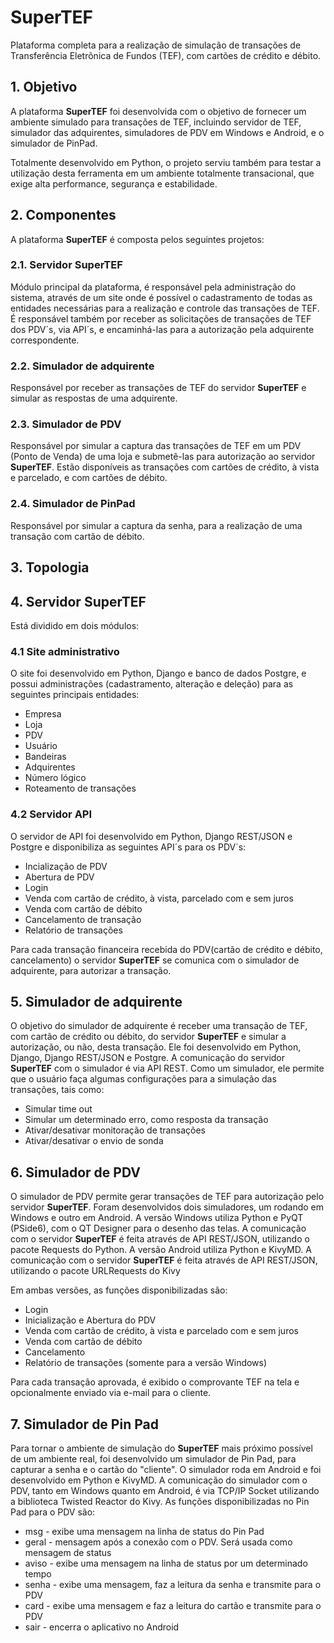 # SuperTEF


Plataforma completa para a realização de simulação de transações de Transferência Eletrõnica de Fundos (TEF), com cartões de crédito e débito.

## 1.	Objetivo
A plataforma **SuperTEF** foi desenvolvida com o objetivo de fornecer um ambiente simulado para transações de TEF, incluindo servidor de TEF, simulador das adquirentes, simuladores de PDV em Windows e Android, e o simulador de PinPad.

Totalmente desenvolvido em Python, o projeto serviu também para testar a utilização desta ferramenta em um ambiente totalmente transacional, que exige alta performance, segurança e estabilidade.

## 2.	Componentes
A plataforma **SuperTEF** é composta pelos seguintes projetos:
  ###  2.1.	Servidor SuperTEF
Módulo principal da plataforma, é responsável pela administração do sistema, através de um site onde é possível o cadastramento de todas as entidades necessárias para a realização e controle das transações de TEF.
É responsável também por receber as solicitações de transações de TEF dos PDV´s, via API´s, e encaminhá-las para a autorização pela adquirente correspondente.
  ### 2.2.	Simulador de adquirente
Responsável por receber as transações de TEF do servidor **SuperTEF** e simular as respostas de uma adquirente.
  ### 2.3.	Simulador de PDV
Responsável por simular a captura das transações de TEF em um PDV (Ponto de Venda) de uma loja e submetê-las para autorização ao servidor **SuperTEF**. Estão disponíveis as transações com cartões de crédito, à vista e parcelado, e com cartões de débito.
  ### 2.4.	Simulador de PinPad
Responsável por simular a captura da senha, para a realização de uma transação com cartão de débito.

## 3.	Topologia

## 4. Servidor SuperTEF
Está dividido em dois módulos: 
### 4.1 Site administrativo
O site  foi desenvolvido em Python, Django e banco de dados Postgre, e possui administrações (cadastramento, alteração e deleção) para as seguintes principais entidades:
- Empresa
- Loja
- PDV
- Usuário
- Bandeiras
- Adquirentes
- Número lógico
- Roteamento de transações
### 4.2 Servidor API
O servidor de API foi desenvolvido em Python, Django REST/JSON e Postgre e disponibiliza as seguintes API´s para os PDV´s:
- Incialização de PDV
- Abertura de PDV
- Login
- Venda com cartão de crédito, à vista, parcelado com e sem juros
- Venda com cartão de débito
- Cancelamento de transação
- Relatório de transações

Para cada transação financeira recebida do PDV(cartão de crédito e débito, cancelamento) o servidor **SuperTEF** se comunica com o simulador de adquirente, para autorizar a transação.

## 5. Simulador de adquirente
O objetivo do simulador de adquirente é receber uma transação de TEF, com cartão de crédito ou débito, do servidor **SuperTEF** e simular a autorização, ou não, desta transação.
Ele foi desenvolvido em Python, Django, Django REST/JSON e Postgre. 
A comunicação do servidor **SuperTEF** com o simulador é via API REST.
Como um simulador, ele permite que o usuário faça algumas configurações para a simulação das transações, tais como:
- Simular time out
- Simular um determinado erro, como resposta da transação
- Ativar/desativar monitoração de transações
- Ativar/desativar o envio de sonda

## 6. Simulador de PDV
O simulador de PDV permite gerar transações de TEF para autorização pelo servidor **SuperTEF**.
Foram desenvolvidos dois simuladores, um rodando em Windows e outro em Android.
A versão Windows utiliza Python e PyQT (PSide6), com o QT Designer para o desenho das telas. A comunicação com o servidor **SuperTEF** é feita através de API REST/JSON, utilizando o pacote Requests do Python.
A versão Android utiliza Python e KivyMD. A comunicação com o servidor **SuperTEF** é feita através de API REST/JSON, utilizando o pacote URLRequests do Kivy

Em ambas versões, as funções disponibilizadas são:
- Login
- Inicialização e Abertura do PDV
- Venda com cartão de crédito, à vista e parcelado com e sem juros
- Venda com cartão de débito
- Cancelamento
- Relatório de transações (somente para a versão Windows)

Para cada transação aprovada, é exibido o comprovante TEF na tela e opcionalmente enviado via e-mail para o cliente.

## 7. Simulador de Pin Pad
Para tornar o ambiente de simulação do **SuperTEF** mais próximo possível de um ambiente real, foi desenvolvido um simulador de Pin Pad, para capturar a senha e o cartão do "cliente".
O simulador roda em Android e foi desenvolvido em Python e KivyMD. A comunicação do simulador com o PDV, tanto em Windows quanto em Android, é via TCP/IP Socket utilizando a biblioteca Twisted Reactor do Kivy.
As funções disponibilizadas no Pin Pad para o PDV são:
- msg - exibe uma mensagem na linha de status do Pin Pad
- geral - mensagem após a conexão com o PDV. Será usada como mensagem de status
- aviso - exibe uma mensagem na linha de status por um determinado tempo
- senha - exibe uma mensagem, faz a leitura da senha e transmite para o PDV
- card - exibe uma mensagem e faz a leitura do cartão e transmite para o PDV
- sair - encerra o aplicativo no Android
